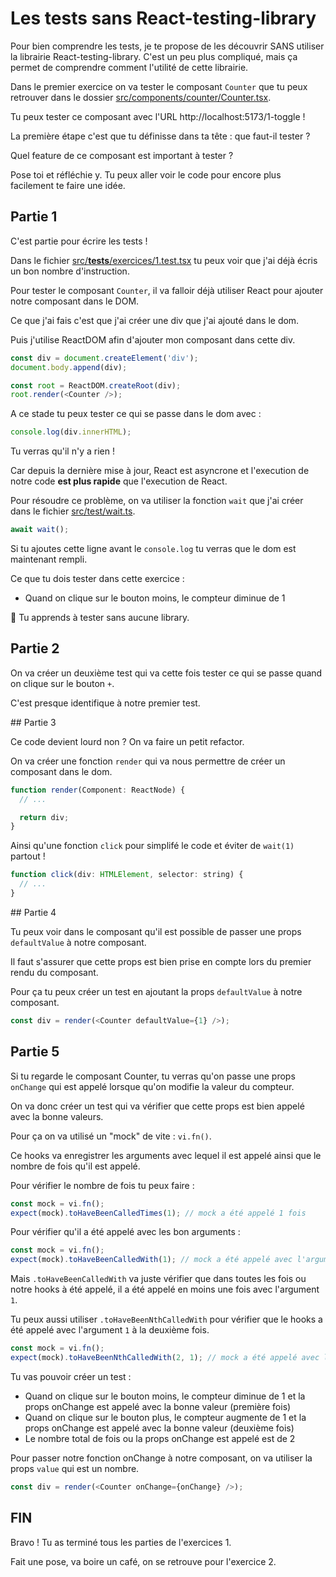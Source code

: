 # Les tests sans React-testing-library

Pour bien comprendre les tests, je te propose de les découvrir SANS utiliser la
librairie React-testing-library. C'est un peu plus compliqué, mais ça permet de
comprendre comment l'utilité de cette librairie.

Dans le premier exercice on va tester le composant `Counter` que tu peux retrouver dans
le dossier [src/components/counter/Counter.tsx](src/components/counter/Counter.tsx).

Tu peux tester ce composant avec l'URL http://localhost:5173/1-toggle !

La première étape c'est que tu définisse dans ta tête : que faut-il tester ?

Quel feature de ce composant est important à tester ?

Pose toi et réfléchie y. Tu peux aller voir le code pour encore plus facilement te
faire une idée.

## Partie 1

C'est partie pour écrire les tests !

Dans le fichier [src/**tests**/exercices/1.test.tsx](src/__tests__/exercices/1.test.tsx)
tu peux voir que j'ai déjà écris un bon nombre d'instruction.

Pour tester le composant `Counter`, il va falloir déjà utiliser React pour ajouter
notre composant dans le DOM.

Ce que j'ai fais c'est que j'ai créer une div que j'ai ajouté dans le dom.

Puis j'utilise ReactDOM afin d'ajouter mon composant dans cette div.

```js
const div = document.createElement('div');
document.body.append(div);

const root = ReactDOM.createRoot(div);
root.render(<Counter />);
```

A ce stade tu peux tester ce qui se passe dans le dom avec :

```js
console.log(div.innerHTML);
```

Tu verras qu'il n'y a rien !

Car depuis la dernière mise à jour, React est asyncrone et l'execution de notre code
**est plus rapide** que l'execution de React.

Pour résoudre ce problème, on va utiliser la fonction `wait` que j'ai créer dans le fichier [src/test/wait.ts](src/test/wait.ts).

```js
await wait();
```

Si tu ajoutes cette ligne avant le `console.log` tu verras que le dom est maintenant
rempli.

Ce que tu dois tester dans cette exercice :

- Quand on clique sur le bouton moins, le compteur diminue de 1

💌 Tu apprends à tester sans aucune library.

## Partie 2

On va créer un deuxième test qui va cette fois tester ce qui se passe quand on clique
sur le bouton `+`.

C'est presque identifique à notre premier test.

## Partie 3

Ce code devient lourd non ? On va faire un petit refactor.

On va créer une fonction `render` qui va nous permettre de créer un composant dans le
dom.

```js
function render(Component: ReactNode) {
  // ...

  return div;
}
```

Ainsi qu'une fonction `click` pour simplifé le code et éviter de `wait(1)` partout !

```js
function click(div: HTMLElement, selector: string) {
  // ...
}
```

## Partie 4

Tu peux voir dans le composant qu'il est possible de passer une props `defaultValue` à notre composant.

Il faut s'assurer que cette props est bien prise en compte lors du premier rendu du composant.

Pour ça tu peux créer un test en ajoutant la props `defaultValue` à notre composant.

```js
const div = render(<Counter defaultValue={1} />);
```

## Partie 5

Si tu regarde le composant Counter, tu verras qu'on passe une props `onChange` qui est
appelé lorsque qu'on modifie la valeur du compteur.

On va donc créer un test qui va vérifier que cette props est bien appelé avec la bonne
valeurs.

Pour ça on va utilisé un "mock" de vite : `vi.fn()`.

Ce hooks va enregistrer les arguments avec lequel il est appelé ainsi que le nombre
de fois qu'il est appelé.

Pour vérifier le nombre de fois tu peux faire :

```js
const mock = vi.fn();
expect(mock).toHaveBeenCalledTimes(1); // mock a été appelé 1 fois
```

Pour vérifier qu'il a été appelé avec les bon arguments :

```js
const mock = vi.fn();
expect(mock).toHaveBeenCalledWith(1); // mock a été appelé avec l'argument 1
```

Mais `.toHaveBeenCalledWith` va juste vérifier que dans toutes les fois ou notre hooks
à été appelé, il a été appelé en moins une fois avec l'argument `1`.

Tu peux aussi utiliser `.toHaveBeenNthCalledWith` pour vérifier que le hooks a été
appelé avec l'argument `1` à la deuxième fois.

```js
const mock = vi.fn();
expect(mock).toHaveBeenNthCalledWith(2, 1); // mock a été appelé avec l'argument 1 à la deuxième fois
```

Tu vas pouvoir créer un test :

- Quand on clique sur le bouton moins, le compteur diminue de 1 et la props onChange est appelé avec la bonne valeur (première fois)
- Quand on clique sur le bouton plus, le compteur augmente de 1 et la props onChange est appelé avec la bonne valeur (deuxième fois)
- Le nombre total de fois ou la props onChange est appelé est de 2

Pour passer notre fonction onChange à notre composant, on va utiliser la props `value` qui est un nombre.

```js
const div = render(<Counter onChange={onChange} />);
```

## FIN

Bravo ! Tu as terminé tous les parties de l'exercices 1.

Fait une pose, va boire un café, on se retrouve pour l'exercice 2.
